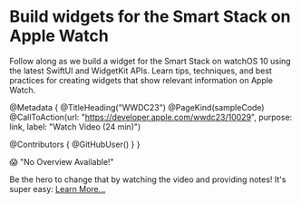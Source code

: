 # Build widgets for the Smart Stack on Apple Watch

Follow along as we build a widget for the Smart Stack on watchOS 10 using the latest SwiftUI and WidgetKit APIs. Learn tips, techniques, and best practices for creating widgets that show relevant information on Apple Watch.

@Metadata {
   @TitleHeading("WWDC23")
   @PageKind(sampleCode)
   @CallToAction(url: "https://developer.apple.com/wwdc23/10029", purpose: link, label: "Watch Video (24 min)")

   @Contributors {
      @GitHubUser(<replace this with your GitHub handle>)
   }
}

😱 "No Overview Available!"

Be the hero to change that by watching the video and providing notes! It's super easy:
 [Learn More…](https://wwdcnotes.github.io/WWDCNotes/documentation/wwdcnotes/contributing)
